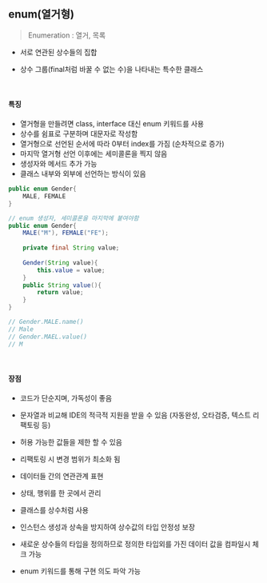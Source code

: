 ## enum(열거형)

> Enumeration : 열거, 목록

- 서로 연관된 상수들의 집합

- 상수 그룹(final처럼 바꿀 수 없는 수)을 나타내는 특수한 클래스

<br/>

#### 특징

- 열거형을 만들려면 class, interface 대신 enum 키워드를 사용
- 상수를 쉼표로 구분하며 대문자로 작성함
- 열거형으로 선언된 순서에 따라 0부터 index를 가짐 (순차적으로 증가)
- 마지막 열거형 선언 이후에는 세미콜론을 찍지 않음
- 생성자와 메서드 추가 가능
- 클래스 내부와 외부에 선언하는 방식이 있음

```java
public enum Gender{
    MALE, FEMALE
}

// enum 생성자, 세미콜론을 마지막에 붙여야함
public enum Gender{
    MALE("M"), FEMALE("FE");
    
    private final String value;
    
    Gender(String value){
        this.value = value;
    }
    public String value(){
        return value;
    }
}

// Gender.MALE.name() 
// Male
// Gender.MAEL.value()
// M
```

<br/>

#### 장점

- 코드가 단순지며, 가독성이 좋음
- 문자열과 비교해 IDE의 적극적 지원을 받을 수 있음 (자동완성, 오타검증, 텍스트 리팩토링 등)
- 허용 가능한 값들을 제한 할 수 있음
- 리팩토링 시 변경 범위가 최소화 됨
- 데이터들 간의 연관관계 표현
- 상태, 행위를 한 곳에서 관리
- 클래스를 상수처럼 사용
- 인스턴스 생성과 상속을 방지하여 상수값의 타입 안정성 보장
- 새로운 상수들의 타입을 정의하므로 정의한 타입외를 가진 데이터 값을 컴파일시 체크 가능

- enum 키워드를 통해 구현 의도 파악 가능



